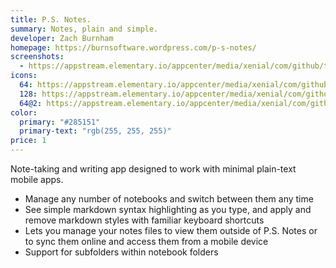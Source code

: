 ```yaml
---
title: P.S. Notes.
summary: Notes, plain and simple.
developer: Zach Burnham
homepage: https://burnsoftware.wordpress.com/p-s-notes/
screenshots:
  - https://appstream.elementary.io/appcenter/media/xenial/com/github/thejambi.psnotes.desktop/5A78F911FBB842A4CA8221E31A3558C6/screenshots/image-1_orig.png
icons:
  64: https://appstream.elementary.io/appcenter/media/xenial/com/github/thejambi.psnotes.desktop/5A78F911FBB842A4CA8221E31A3558C6/icons/64x64/com.github.thejambi.psnotes_com.github.thejambi.psnotes.png
  128: https://appstream.elementary.io/appcenter/media/xenial/com/github/thejambi.psnotes.desktop/5A78F911FBB842A4CA8221E31A3558C6/icons/128x128/com.github.thejambi.psnotes_com.github.thejambi.psnotes.png
  64@2: https://appstream.elementary.io/appcenter/media/xenial/com/github/thejambi.psnotes.desktop/5A78F911FBB842A4CA8221E31A3558C6/icons/64x64@2/com.github.thejambi.psnotes_com.github.thejambi.psnotes.png
color:
  primary: "#285151"
  primary-text: "rgb(255, 255, 255)"
price: 1
---
```


<p>Note-taking and writing app designed to work with minimal plain-text mobile apps.</p>
<ul>
  <li>Manage any number of notebooks and switch between them any time</li>
  <li>See simple markdown syntax highlighting as you type, and apply and remove markdown styles with familiar keyboard
shortcuts</li>
  <li>Lets you manage your notes files to view them outside of P.S. Notes or to sync them online and access them from
a mobile device</li>
  <li>Support for subfolders within notebook folders</li>
</ul>
